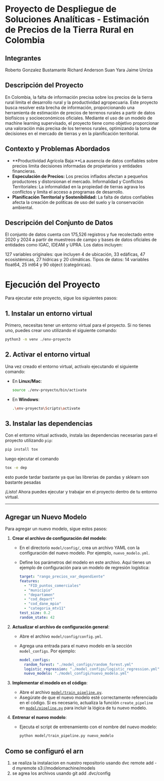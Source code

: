 # Proyecto de Despliegue de Soluciones Analíticas - Estimación de Precios de la Tierra Rural en Colombia


## Integrantes
Roberto Gonzalez Bustamante
Richard Anderson Suan Yara
Jaime Unriza

## Descripción del Proyecto
En Colombia, la falta de información precisa sobre los precios de la tierra rural limita el desarrollo rural y la productividad agropecuaria. Este proyecto busca resolver esta brecha de información, proporcionando una herramienta de estimación de precios de terrenos rurales a partir de datos biofísicos y socioeconómicos oficiales. Mediante el uso de un modelo de machine learning supervisado, el proyecto tiene como objetivo proporcionar una valoración más precisa de los terrenos rurales, optimizando la toma de decisiones en el mercado de tierras y en la planificación territorial.

## Contexto y Problemas Abordados
- **Productividad Agrícola Baja:**La ausencia de datos confiables sobre precios limita decisiones informadas de propietarios y entidades financieras.
- **Especulación de Precios:** Los precios inflados afectan a pequeños productores y distorsionan el mercado.
Informalidad y Conflictos Territoriales: La informalidad en la propiedad de tierras agrava los conflictos y limita el acceso a programas de desarrollo.
- **Planificación Territorial y Sostenibilidad:** La falta de datos confiables afecta la creación de políticas de uso del suelo y la conservación ambiental.

## Descripción del Conjunto de Datos

El conjunto de datos cuenta con 175,526 registros y fue recolectado entre 2020 y 2024 a partir de muestreos de campo y bases de datos oficiales de entidades como IGAC, IDEAM y UPRA. Los datos incluyen:

127 variables originales: que incluyen 4 de ubicación, 33 edáficas, 47 ecosistémicas, 27 hídricas y 20 climáticas.
Tipos de datos: 14 variables float64, 25 int64 y 90 object (categóricas).


# Ejecución del Proyecto

Para ejecutar este proyecto, sigue los siguientes pasos:

## 1. Instalar un entorno virtual

Primero, necesitas tener un entorno virtual para el proyecto. Si no tienes uno, puedes crear uno utilizando el siguiente comando:

```bash
python3 -m venv ./env-proyecto
```

## 2. Activar el entorno virtual

Una vez creado el entorno virtual, actívalo ejecutando el siguiente comando:

- En **Linux/Mac**:

    ```bash
    source ./env-proyecto/bin/activate
    ```

- En **Windows**:

    ```bash
    .\env-proyecto\Scripts\activate
    ```

## 3. Instalar las dependencias

Con el entorno virtual activado, instala las dependencias necesarias para el proyecto utilizando `pip`:

```bash
pip install tox
```
luego ejecutar el comando 
```bash
tox -e dep
```
esto puede tardar bastante ya que las librerias de pandas y sklearn son bastante pesadas

¡Listo! Ahora puedes ejecutar y trabajar en el proyecto dentro de tu entorno virtual.

---


## Agregar un Nuevo Modelo

Para agregar un nuevo modelo, sigue estos pasos:

1. **Crear el archivo de configuración del modelo**:
   - En el directorio `model/config/`, crea un archivo YAML con la configuración del nuevo modelo. Por ejemplo, `nuevo_modelo.yml`.
   - Define los parámetros del modelo en este archivo. Aquí tienes un ejemplo de configuración para un modelo de regresión logística:

     ```yaml
     target: "rango_precios_var_dependiente"
     features:
       - "FID_puntos_comerciales"
       - "municipio"
       - "departamen"
       - "cod_depart"
       - "cod_dane_mpio"
       - "categoria_mtv11"
     test_size: 0.2
     random_state: 42
     ```

2. **Actualizar el archivo de configuración general**:
   - Abre el archivo `model/config/config.yml`.
   - Agrega una entrada para el nuevo modelo en la sección `model_configs`. Por ejemplo:

     ```yaml
     model_configs:
       random_forest: "./model_configs/random_forest.yml"
       logistic_regression: "./model_configs/logistic_regression.yml"
       nuevo_modelo: "./model_configs/nuevo_modelo.yml"
     ```

3. **Implementar el modelo en el código**:
   - Abre el archivo [`model/train_pipeline.py`](model/train_pipeline.py).
   - Asegúrate de que el nuevo modelo esté correctamente referenciado en el código. Si es necesario, actualiza la función `create_pipeline` en [`model/pipeline.py`](model/pipeline.py) para incluir la lógica de tu nuevo modelo.

4. **Entrenar el nuevo modelo**:
   - Ejecuta el script de entrenamiento con el nombre del nuevo modelo:

     ```sh
     python model/train_pipeline.py nuevo_modelo
     ```


## Como se configuró el arn
1. se realiza la instalacion en nuestro repositorio usando dvc remote add -d myremote s3://modelomachine/models
2. se agrea los archivos usando git add .dvc/config
